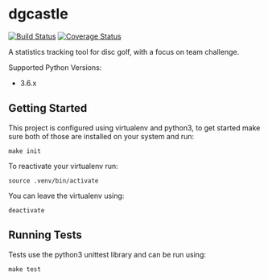 # dgcastle
[![Build Status](https://travis-ci.org/eprouty/dgcastle.svg?branch=master)](https://travis-ci.org/eprouty/dgcastle)  [![Coverage Status](https://coveralls.io/repos/github/eprouty/dgcastle/badge.svg?branch=master)](https://coveralls.io/github/eprouty/dgcastle?branch=master)

A statistics tracking tool for disc golf, with a focus on team challenge.

Supported Python Versions:
* 3.6.x

## Getting Started

This project is configured using virtualenv and python3, to get started make sure both of those are installed on your system and run:

`make init`

To reactivate your virtualenv run:

`source .venv/bin/activate`

You can leave the virtualenv using:

`deactivate`

## Running Tests

Tests use the python3 unittest library and can be run using:

`make test`
